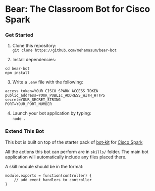 # Bear: The Classroom Bot for Cisco Spark

### Get Started

1. Clone this repository:  
`git clone https://github.com/mehamasum/bear-bot`

2. Install dependencies:  
```
cd bear-bot
npm install
```
3. Write a `.env` file with the following:  
```
access_token=YOUR_CISCO_SPARK_ACCESS_TOKEN  
public_address=YOUR_PUBLIC_ADDRESS_WITH_HTTPS  
secret=YOUR_SECRET_STRING  
PORT=YOUR_PORT_NUMBER  
```
4. Launch your bot application by typing:  
`node .`


### Extend This Bot

This bot is built on top of the starter pack of [bot-kit](https://github.com/howdyai/botkit) for [Cisco Spark](https://github.com/howdyai/botkit/blob/master/docs/readme-ciscospark.md)

All the actions this bot can perform are in `skills/` folder. The main bot application will automatically include any files placed there.

A skill module should be in the format:
```
module.exports = function(controller) {
    // add event handlers to controller
}
```
